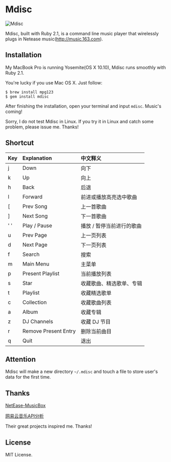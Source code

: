 # Mdisc

![Mdisc](http://cl.ly/Y6Qz/mdisc.png)

Mdisc, built with Ruby 2.1, is a command line music player that wirelessly plugs in Netease music(http://music.163.com).

## Installation

My MacBook Pro is running Yosemite(OS X 10.10), Mdisc runs smoothly with Ruby 2.1.

You're lucky if you use Mac OS X. Just follow:

```
$ brew install mpg123
$ gem install mdisc
```

After finishing the installation, open your terminal and input `mdisc`. Music's coming!

Sorry, I do not test Mdisc in Linux. If you try it in Linux and catch some problem, please issue me. Thanks!

## Shortcut

| Key | Explanation          | 中文释义              |
| :---|:---------------------|:---------------------|
| j   | Down                 | 向下                  |
| k   | Up                   | 向上                  |
| h   | Back                 | 后退                  |
| l   | Forward              | 前进或播放高亮选中歌曲   |
| [   | Prev Song            | 上一首歌曲             |
| ]   | Next Song            | 下一首歌曲             |
| ' ' | Play / Pause         | 播放 / 暂停当前进行的歌曲|
| u   | Prev Page            | 上一页列表             |
| d   | Next Page            | 下一页列表             |
| f   | Search               | 搜索                  |
| m   | Main Menu            | 主菜单                |
| p   | Present Playlist     | 当前播放列表           |
| s   | Star                 | 收藏歌曲、精选歌单、专辑 |
| t   | Playlist             | 收藏精选歌单           |
| c   | Collection           | 收藏歌曲列表           |
| a   | Album                | 收藏专辑              |
| z   | DJ Channels          | 收藏 DJ 节目          |
| r   | Remove Present Entry | 删除当前曲目           |
| q   | Quit                 | 退出                  |

## Attention

Mdisc will make a new directory `~/.mdisc` and touch a file to store user's data for the first time.

## Thanks

[NetEase-MusicBox](https://github.com/bluetomlee/NetEase-MusicBox)

[网易云音乐API分析](https://github.com/yanunon/NeteaseCloudMusic/wiki/网易云音乐API分析)

Their great projects inspired me. Thanks!

## License

MIT License.
